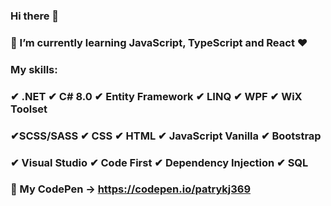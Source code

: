 ### Hi there 👋
### 🌱 I’m currently learning JavaScript, TypeScript and React ❤
### My skills:
### ✔ .NET ✔ C# 8.0 ✔ Entity Framework ✔ LINQ ✔ WPF ✔ WiX Toolset 
### ✔SCSS/SASS ✔ CSS ✔ HTML  ✔ JavaScript Vanilla  ✔ Bootstrap
### ✔ Visual Studio ✔ Code First ✔ Dependency Injection ✔ SQL

### 💬 My CodePen -> https://codepen.io/patrykj369
 
<!--
**patrykj369/patrykj369** is a ✨ _special_ ✨ repository because its `README.md` (this file) appears on your GitHub profile.

Here are some ideas to get you started:
- 🔭 I’m currently working on ...
- 🌱 I’m currently learning ...
- 👯 I’m looking to collaborate on ...
- 🤔 I’m looking for help with ...
- 💬 Ask me about ...
- 📫 How to reach me: ...
- 😄 Pronouns: ...
- ⚡ Fun fact: ...
-->
